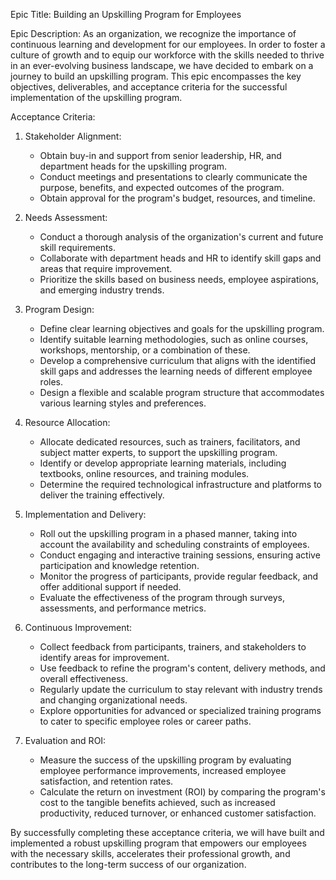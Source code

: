 Epic Title: Building an Upskilling Program for Employees

Epic Description:
As an organization, we recognize the importance of continuous learning and development for our employees. In order to foster a culture of growth and to equip our workforce with the skills needed to thrive in an ever-evolving business landscape, we have decided to embark on a journey to build an upskilling program. This epic encompasses the key objectives, deliverables, and acceptance criteria for the successful implementation of the upskilling program.

Acceptance Criteria:
1. Stakeholder Alignment:
   - Obtain buy-in and support from senior leadership, HR, and department heads for the upskilling program.
   - Conduct meetings and presentations to clearly communicate the purpose, benefits, and expected outcomes of the program.
   - Obtain approval for the program's budget, resources, and timeline.

2. Needs Assessment:
   - Conduct a thorough analysis of the organization's current and future skill requirements.
   - Collaborate with department heads and HR to identify skill gaps and areas that require improvement.
   - Prioritize the skills based on business needs, employee aspirations, and emerging industry trends.

3. Program Design:
   - Define clear learning objectives and goals for the upskilling program.
   - Identify suitable learning methodologies, such as online courses, workshops, mentorship, or a combination of these.
   - Develop a comprehensive curriculum that aligns with the identified skill gaps and addresses the learning needs of different employee roles.
   - Design a flexible and scalable program structure that accommodates various learning styles and preferences.

4. Resource Allocation:
   - Allocate dedicated resources, such as trainers, facilitators, and subject matter experts, to support the upskilling program.
   - Identify or develop appropriate learning materials, including textbooks, online resources, and training modules.
   - Determine the required technological infrastructure and platforms to deliver the training effectively.

5. Implementation and Delivery:
   - Roll out the upskilling program in a phased manner, taking into account the availability and scheduling constraints of employees.
   - Conduct engaging and interactive training sessions, ensuring active participation and knowledge retention.
   - Monitor the progress of participants, provide regular feedback, and offer additional support if needed.
   - Evaluate the effectiveness of the program through surveys, assessments, and performance metrics.

6. Continuous Improvement:
   - Collect feedback from participants, trainers, and stakeholders to identify areas for improvement.
   - Use feedback to refine the program's content, delivery methods, and overall effectiveness.
   - Regularly update the curriculum to stay relevant with industry trends and changing organizational needs.
   - Explore opportunities for advanced or specialized training programs to cater to specific employee roles or career paths.

7. Evaluation and ROI:
   - Measure the success of the upskilling program by evaluating employee performance improvements, increased employee satisfaction, and retention rates.
   - Calculate the return on investment (ROI) by comparing the program's cost to the tangible benefits achieved, such as increased productivity, reduced turnover, or enhanced customer satisfaction.

By successfully completing these acceptance criteria, we will have built and implemented a robust upskilling program that empowers our employees with the necessary skills, accelerates their professional growth, and contributes to the long-term success of our organization.